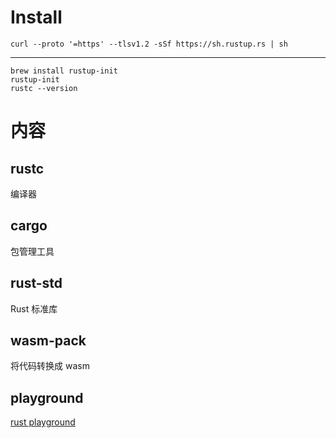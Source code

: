 # Install

```
curl --proto '=https' --tlsv1.2 -sSf https://sh.rustup.rs | sh
```

---

```
brew install rustup-init
rustup-init
rustc --version
```

# 内容

## rustc    
  编译器
## cargo    
  包管理工具
## rust-std    
  Rust 标准库
## wasm-pack    
  将代码转换成 wasm

## playground
[rust playground](https://play.rust-lang.org/)